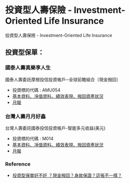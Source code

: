 # 投資型人壽保險 - Investment-Oriented Life Insurance

投資型人壽保險 - Investment-Oriented Life Insurance

<!--more-->
## 投資型保單：

### 國泰人壽真樂享人生  
國泰人壽委託摩根投信投資帳戶─全球前瞻組合（現金撥回）
- 投資標的代碼 : AMU054
- [基本資料、凈值資料、績效表現、撥回資產狀況](https://fund.cathaylife.com.tw/w/wfv/wfv02.djhtm?a=AMU054)
- [月報](https://www.cathaylife.com.tw/cathaylife/-/media/life-insurance/Files/Fund/Report/report_AMU054?sc_lang=zh-TW)

### 台灣人壽月月好鑫  
台灣人壽委託國泰投信投資帳戶-智能多元收益(美元)
- 投資標的代碼 : M014
- [基本資料、凈值資料、績效表現、撥回資產狀況](http://178.taiwanlife.com/T/TA/TA102.DJHTM?A=CTBCLIFE&B=M014&STD=)
- [月報](http://tfundwebtool.moneydj.com/tempfile/CTBCLIFE/TA101/M014/M014.pdf)

### Reference
- [投資型保單好不好 ？現金撥回？身故保證？這張不一樣？](https://tmmperfectlife.com/is-ilp-good/)

